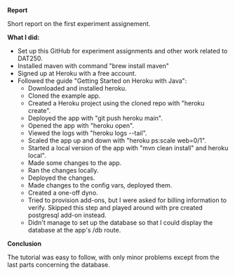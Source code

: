 **Report**

Short report on the first experiment assignement.

**What I did:**
* Set up this GitHub for experiment assignments and other work related to DAT250.
* Installed maven with command "brew install maven"
* Signed up at Heroku with a free account.
* Followed the guide "Getting Started on Heroku with Java":
	- Downloaded and installed heroku.
	- Cloned the example app.
	- Created a Heroku project using the cloned repo with "heroku create".
	- Deployed the app with "git push heroku main".
	- Opened the app with "heroku open".
	- Viewed the logs with "heroku logs --tail".
	- Scaled the app up and down with "heroku ps:scale web=0/1".
	- Started a local version of the app with "mvn clean install" and heroku local".
	- Made some changes to the app.
	- Ran the changes locally.
	- Deployed the changes.
	- Made changes to the config vars, deployed them.
	- Created a one-off dyno.
	- Tried to provision add-ons, but I were asked for billing information to verify. Skipped this step and played around with pre created postgresql add-on instead.
	- Didn't manage to set up the database so that I could display the database at the app's /db route.

**Conclusion**

The tutorial was easy to follow, with only minor problems except from the last parts concerning the database.
